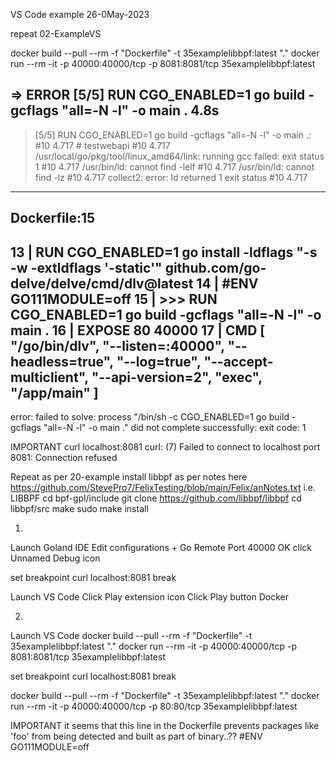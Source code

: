 VS Code example
26-0May-2023

repeat 02-ExampleVS

docker build --pull --rm -f "Dockerfile" -t 35examplelibbpf:latest "."
docker run --rm -it -p 40000:40000/tcp -p 8081:8081/tcp 35examplelibbpf:latest


=> ERROR [5/5] RUN CGO_ENABLED=1 go build -gcflags "all=-N -l" -o main .                                       4.8s
------
> [5/5] RUN CGO_ENABLED=1 go build -gcflags "all=-N -l" -o main .:
#10 4.717 # testwebapi
#10 4.717 /usr/local/go/pkg/tool/linux_amd64/link: running gcc failed: exit status 1
#10 4.717 /usr/bin/ld: cannot find -lelf
#10 4.717 /usr/bin/ld: cannot find -lz
#10 4.717 collect2: error: ld returned 1 exit status
#10 4.717
------
Dockerfile:15
--------------------
13 |     RUN CGO_ENABLED=1 go install -ldflags "-s -w -extldflags '-static'" github.com/go-delve/delve/cmd/dlv@latest
14 |     #ENV GO111MODULE=off
15 | >>> RUN CGO_ENABLED=1 go build -gcflags "all=-N -l" -o main .
16 |     EXPOSE 80 40000
17 |     CMD [ "/go/bin/dlv", "--listen=:40000", "--headless=true", "--log=true", "--accept-multiclient", "--api-version=2", "exec", "/app/main" ]
--------------------
error: failed to solve: process "/bin/sh -c CGO_ENABLED=1 go build -gcflags \"all=-N -l\" -o main ." did not complete successfully: exit code: 1



IMPORTANT
curl localhost:8081
curl: (7) Failed to connect to localhost port 8081: Connection refused

Repeat as per 20-example
install libbpf as per notes here
https://github.com/StevePro7/FelixTesting/blob/main/Felix/anNotes.txt
i.e.
LIBBPF
cd bpf-gpl/include
git clone https://github.com/libbpf/libbpf
cd libbpf/src
make
sudo make install


01.
Launch Goland IDE
Edit configurations
+
Go Remote
Port 40000
OK
click Unnamed Debug icon

set breakpoint
curl localhost:8081
break


Launch VS Code
Click Play extension icon
Click Play button Docker


02.
Launch VS Code
docker build --pull --rm -f "Dockerfile" -t 35examplelibbpf:latest "."
docker run --rm -it -p 40000:40000/tcp -p 8081:8081/tcp 35examplelibbpf:latest

set breakpoint
curl localhost:8081
break


docker build --pull --rm -f "Dockerfile" -t 35examplelibbpf:latest "."
docker run --rm -it -p 40000:40000/tcp -p 80:80/tcp 35examplelibbpf:latest

IMPORTANT
it seems that this line in the Dockerfile prevents packages like 'foo'
from being detected and built as part of binary..??
#ENV GO111MODULE=off
